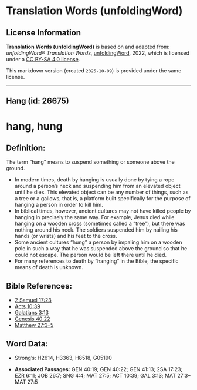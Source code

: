 # Translation Words (unfoldingWord)

## License Information

**Translation Words (unfoldingWord)** is based on and adapted from: _unfoldingWord® Translation Words_, [unfoldingWord](https://unfoldingword.org/utw), 2022, which is licensed under a [CC BY-SA 4.0 license](https://creativecommons.org/licenses/by-sa/4.0/legalcode.en).

This markdown version (created `2025-10-09`) is provided under the same license.



--------------------------------

## Hang (id: 26675)

hang, hung
==========

Definition:
-----------

The term “hang” means to suspend something or someone above the ground.

* In modern times, death by hanging is usually done by tying a rope around a person’s neck and suspending him from an elevated object until he dies. This elevated object can be any number of things, such as a tree or a gallows, that is, a platform built specifically for the purpose of hanging a person in order to kill him.
* In biblical times, however, ancient cultures may not have killed people by hanging in precisely the same way. For example, Jesus died while hanging on a wooden cross (sometimes called a “tree”), but there was nothing around his neck. The soldiers suspended him by nailing his hands (or wrists) and his feet to the cross.
* Some ancient cultures “hung” a person by impaling him on a wooden pole in such a way that he was suspended above the ground so that he could not escape. The person would be left there until he died.
* For many references to death by “hanging” in the Bible, the specific means of death is unknown.

Bible References:
-----------------

* [2 Samuel 17:23](https://ref.ly/2Sam17:23)
* [Acts 10:39](https://ref.ly/Acts10:39)
* [Galatians 3:13](https://ref.ly/Gal3:13)
* [Genesis 40:22](https://ref.ly/Gen40:22)
* [Matthew 27:3–5](https://ref.ly/Matt27:3-Matt27:5)

Word Data:
----------

* Strong’s: H2614, H3363, H8518, G05190

* **Associated Passages:** GEN 40:19; GEN 40:22; GEN 41:13; 2SA 17:23; EZR 6:11; JOB 26:7; SNG 4:4; MAT 27:5; ACT 10:39; GAL 3:13; MAT 27:3–MAT 27:5

